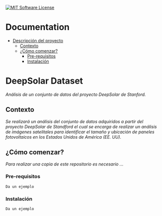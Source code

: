 
[![MIT Software License](https://img.shields.io/badge/license-MIT-blue.svg?style=flat-square)](LICENSE.md)

# Documentation
* [Descripción del proyecto](#DeepSolar-Dataset)
    - [Contexto](#Contexto)
    - [¿Cómo comenzar?](#Comenzando)
        - [Pre-requisitos](#Pre-requisitos)
        - [Instalación](#Instalacion)
        

# DeepSolar Dataset
_Análisis de un conjunto de datos del proyecto DeepSolar de Stanford._

## Contexto

_Se realizará un análisis del conjunto de datos adquiridos a partir del proyecto DeepSolar de Standford el cual se encarga de realizar un análisis de imágenes satelitales para identificar el tamaño y ubicación de paneles fotovoltaicos en los Estados Unidos de América (EE. UU)._  

## ¿Cómo comenzar? 

_Para realizar una copìa de este repositorio es necesario ..._

### Pre-requisitos

```
Da un ejemplo
```

### Instalación
```
Da un ejemplo
```